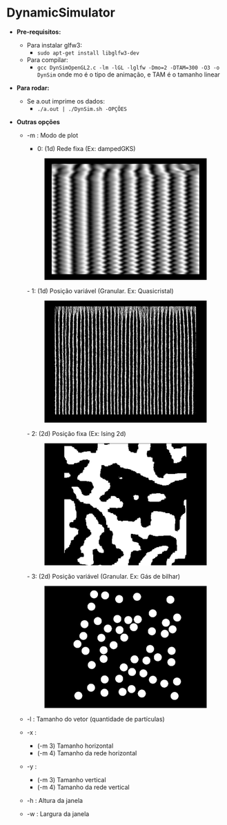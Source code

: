 # DynamicSimulator

* **Pre-requisitos:**
	* Para instalar glfw3:
		- `sudo apt-get install libglfw3-dev`
	* Para compilar:
		- `gcc DynSimOpenGL2.c -lm -lGL -lglfw -Dmo=2 -DTAM=300 -O3 -o DynSim`
		onde mo é o tipo de animação, e TAM é o tamanho linear
	
	
* **Para rodar:**
	* Se a.out imprime os dados:
		- `./a.out | ./DynSim.sh -OPÇÕES`
		
* **Outras opções**
	* -m : Modo de plot
		- 0: (1d) Rede fixa (Ex: dampedGKS)
		<figure><img src="images/0.png" width="500"></figure>
		- 1: (1d) Posição variável (Granular. Ex: Quasicristal)
		<figure><img src="images/1.png" width="500"></figure>
		- 2: (2d) Posição fixa (Ex: Ising 2d)
		<figure><img src="images/2.png" width="500"></figure>
		- 3: (2d) Posição variável (Granular. Ex: Gás de bilhar)
		<figure><img src="images/3.png" width="500"></figure>
		
	* -l : Tamanho do vetor (quantidade de partículas)

	* -x :
		- (-m 3) Tamanho horizontal
		- (-m 4) Tamanho da rede horizontal
	* -y : 
		- (-m 3) Tamanho vertical
		- (-m 4) Tamanho da rede vertical
	
	* -h : Altura da janela
	* -w : Largura da janela
